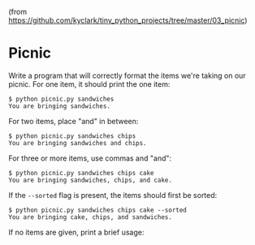 (from https://github.com/kyclark/tiny_python_projects/tree/master/03_picnic)

# Picnic

Write a program that will correctly format the items we're taking on our picnic.
For one item, it should print the one item:

```
$ python picnic.py sandwiches
You are bringing sandwiches.
```

For two items, place "and" in between:

```
$ python picnic.py sandwiches chips
You are bringing sandwiches and chips.
```

For three or more items, use commas and "and":

```
$ python picnic.py sandwiches chips cake
You are bringing sandwiches, chips, and cake.
```

If the `--sorted` flag is present, the items should first be sorted:

```
$ python picnic.py sandwiches chips cake --sorted
You are bringing cake, chips, and sandwiches.
```

If no items are given, print a brief usage:

```
